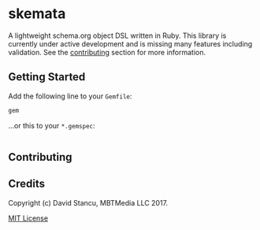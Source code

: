# skemata

A lightweight schema.org object DSL written in Ruby. This library is currently under active development and is missing many features including validation. See the [contributing]() section for more information. 

## Getting Started

Add the following line to your `Gemfile`:
```ruby
gem 
```

...or this to your `*.gemspec`:
```ruby
```

## Contributing

## Credits
Copyright (c) David Stancu, MBTMedia LLC 2017.

[MIT License](https://github.com/mybanktracker/skemata/blob/master/LICENSE.txt)